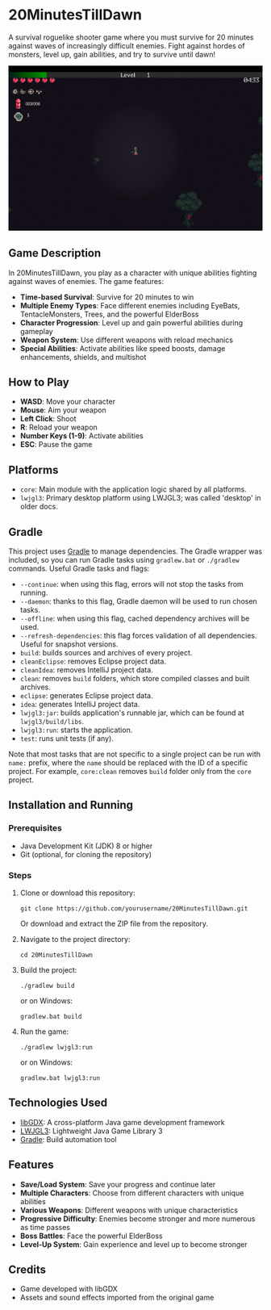 # 20MinutesTillDawn

A survival roguelike shooter game where you must survive for 20 minutes against waves of increasingly difficult enemies.
Fight against hordes of monsters, level up, gain abilities, and try to survive until dawn!

![](assets/Images/screenshot.png)

## Game Description

In 20MinutesTillDawn, you play as a character with unique abilities fighting against waves of enemies. The game
features:

- **Time-based Survival**: Survive for 20 minutes to win
- **Multiple Enemy Types**: Face different enemies including EyeBats, TentacleMonsters, Trees, and the powerful
  ElderBoss
- **Character Progression**: Level up and gain powerful abilities during gameplay
- **Weapon System**: Use different weapons with reload mechanics
- **Special Abilities**: Activate abilities like speed boosts, damage enhancements, shields, and multishot

## How to Play

- **WASD**: Move your character
- **Mouse**: Aim your weapon
- **Left Click**: Shoot
- **R**: Reload your weapon
- **Number Keys (1-9)**: Activate abilities
- **ESC**: Pause the game

## Platforms

- `core`: Main module with the application logic shared by all platforms.
- `lwjgl3`: Primary desktop platform using LWJGL3; was called 'desktop' in older docs.

## Gradle

This project uses [Gradle](https://gradle.org/) to manage dependencies.
The Gradle wrapper was included, so you can run Gradle tasks using `gradlew.bat` or `./gradlew` commands.
Useful Gradle tasks and flags:

- `--continue`: when using this flag, errors will not stop the tasks from running.
- `--daemon`: thanks to this flag, Gradle daemon will be used to run chosen tasks.
- `--offline`: when using this flag, cached dependency archives will be used.
- `--refresh-dependencies`: this flag forces validation of all dependencies. Useful for snapshot versions.
- `build`: builds sources and archives of every project.
- `cleanEclipse`: removes Eclipse project data.
- `cleanIdea`: removes IntelliJ project data.
- `clean`: removes `build` folders, which store compiled classes and built archives.
- `eclipse`: generates Eclipse project data.
- `idea`: generates IntelliJ project data.
- `lwjgl3:jar`: builds application's runnable jar, which can be found at `lwjgl3/build/libs`.
- `lwjgl3:run`: starts the application.
- `test`: runs unit tests (if any).

Note that most tasks that are not specific to a single project can be run with `name:` prefix, where the `name` should
be replaced with the ID of a specific project.
For example, `core:clean` removes `build` folder only from the `core` project.

## Installation and Running

### Prerequisites

- Java Development Kit (JDK) 8 or higher
- Git (optional, for cloning the repository)

### Steps

1. Clone or download this repository:
   ```
   git clone https://github.com/yourusername/20MinutesTillDawn.git
   ```
   Or download and extract the ZIP file from the repository.

2. Navigate to the project directory:
   ```
   cd 20MinutesTillDawn
   ```

3. Build the project:
   ```
   ./gradlew build
   ```
   or on Windows:
   ```
   gradlew.bat build
   ```

4. Run the game:
   ```
   ./gradlew lwjgl3:run
   ```
   or on Windows:
   ```
   gradlew.bat lwjgl3:run
   ```

## Technologies Used

- [libGDX](https://libgdx.com/): A cross-platform Java game development framework
- [LWJGL3](https://www.lwjgl.org/): Lightweight Java Game Library 3
- [Gradle](https://gradle.org/): Build automation tool

## Features

- **Save/Load System**: Save your progress and continue later
- **Multiple Characters**: Choose from different characters with unique abilities
- **Various Weapons**: Different weapons with unique characteristics
- **Progressive Difficulty**: Enemies become stronger and more numerous as time passes
- **Boss Battles**: Face the powerful ElderBoss
- **Level-Up System**: Gain experience and level up to become stronger

## Credits

- Game developed with libGDX
- Assets and sound effects imported from the original game
